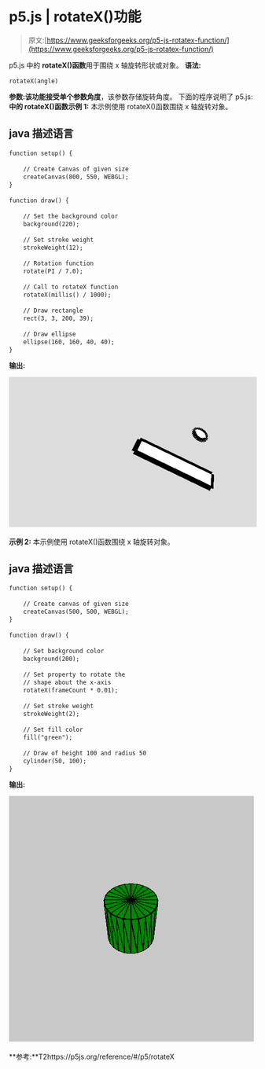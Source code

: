 # p5.js | rotateX()功能

> 原文:[https://www.geeksforgeeks.org/p5-js-rotatex-function/](https://www.geeksforgeeks.org/p5-js-rotatex-function/)

p5.js 中的 **rotateX()函数**用于围绕 x 轴旋转形状或对象。
**语法:**

```
rotateX(angle)
```

**参数:**该功能接受单个参数**角度**，该参数存储旋转角度。
下面的程序说明了 p5.js:
**中的 rotateX()函数示例 1:** 本示例使用 rotateX()函数围绕 x 轴旋转对象。

## java 描述语言

```
function setup() {

    // Create Canvas of given size
    createCanvas(800, 550, WEBGL);
}

function draw() {

    // Set the background color
    background(220);

    // Set stroke weight
    strokeWeight(12);

    // Rotation function
    rotate(PI / 7.0);

    // Call to rotateX function
    rotateX(millis() / 1000);

    // Draw rectangle
    rect(3, 3, 200, 39);

    // Draw ellipse
    ellipse(160, 160, 40, 40);
}
```

**输出:**

![](img/619fee9b05742f7ddedbd5ea99da0dc5.png)

**示例 2:** 本示例使用 rotateX()函数围绕 x 轴旋转对象。

## java 描述语言

```
function setup() {

    // Create canvas of given size
    createCanvas(500, 500, WEBGL);
}

function draw() {

    // Set background color
    background(200);

    // Set property to rotate the
    // shape about the x-axis
    rotateX(frameCount * 0.01);

    // Set stroke weight
    strokeWeight(2);

    // Set fill color
    fill("green");

    // Draw of height 100 and radius 50
    cylinder(50, 100);
}
```

**输出:**

![](img/3cc040a503a38829edc3b38bcbc9f49d.png)

**参考:**T2https://p5js.org/reference/#/p5/rotateX
